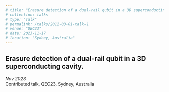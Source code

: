 ```yaml
---
# title: "Erasure detection of a dual-rail qubit in a 3D superconducting cavity."
# collection: talks
# type: "Talk"
# permalink: /talks/2012-03-01-talk-1
# venue: "QEC23"
# date: 2023-11-17
# location: "Sydney, Australia"
---
```


## Erasure detection of a dual-rail qubit in a 3D superconducting cavity.
*Nov 2023* \
Contributed talk, QEC23, Sydney, Australia